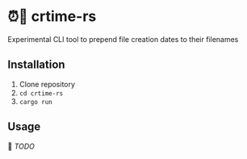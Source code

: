 # ⏰🦀 crtime-rs

Experimental CLI tool to prepend file creation dates to their filenames

## Installation

1. Clone repository
2. `cd crtime-rs`
3. `cargo run`

## Usage

🚧 *TODO*
